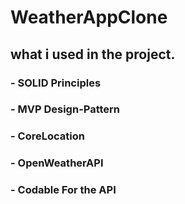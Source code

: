 # WeatherAppClone
## what i used in the project.

### - SOLID Principles
### - MVP Design-Pattern
### - CoreLocation
### - OpenWeatherAPI
### - Codable For the API


